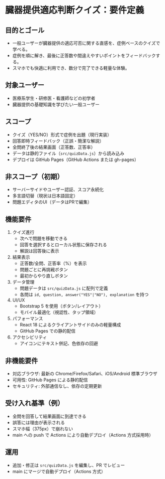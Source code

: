 # 臓器提供適応判断クイズ：要件定義

## 目的とゴール
- 一般ユーザーが臓器提供の適応可否に関する直感を、症例ベースのクイズで学べる。
- 症例を順に解き、最後に正答数や間違えやすいポイントをフィードバックする。
- スマホでも快適に利用でき、数分で完了できる軽量な体験。

## 対象ユーザー
- 医療系学生・研修医・看護師などの初学者
- 臓器提供の基礎知識を学びたい一般ユーザー

## スコープ
- クイズ（YES/NO）形式で症例を出題（現行実装）
- 回答即時フィードバック（正誤・簡潔な解説）
- 全問終了後の結果画面（正答数、正答率）
- データは静的ファイル（`src/quizData.js`）から読み込み
- デプロイは GitHub Pages（GitHub Actions または gh-pages）

## 非スコープ（初期）
- サーバーサイドやユーザー認証、スコア永続化
- 多言語切替（現状は日本語固定）
- 問題エディタのUI（データはPRで編集）

## 機能要件
1. クイズ進行
   - 次へで問題を移動できる
   - 回答を選択するとローカル状態に保存される
   - 解説は回答後に表示
2. 結果表示
   - 正答数/全問、正答率（%）を表示
   - 問題ごとに再挑戦ボタン
   - 最初からやり直しボタン
3. データ管理
   - 問題データは `src/quizData.js` に配列で定義
   - 各問は `id, question, answer("YES"|"NO"), explanation` を持つ
4. UI/UX
   - Bootstrap 5 を使用（ボタン/レイアウト）
   - モバイル最適化（視認性、タップ領域）
5. パフォーマンス
   - React 18 によるクライアントサイドのみの軽量構成
   - GitHub Pages での静的配信
6. アクセシビリティ
   - アイコンにテキスト併記、色依存の回避

## 非機能要件
- 対応ブラウザ: 最新の Chrome/Firefox/Safari、iOS/Android 標準ブラウザ
- 可用性: GitHub Pages による静的配信
- セキュリティ: 外部通信なし、依存の定期更新

## 受け入れ基準（例）
- 全問を回答して結果画面に到達できる
- 誤答には理由が表示される
- スマホ幅（375px）で崩れない
- main への push で Actions により自動デプロイ（Actions 方式採用時）

## 運用
- 追加・修正は `src/quizData.js` を編集し、PR でレビュー
- main にマージで自動デプロイ（Actions 方式）

